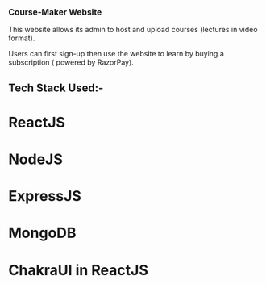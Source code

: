 ### Course-Maker Website

This website allows its admin to host and upload courses (lectures in video format).

Users can first sign-up then use the website to learn by buying a subscription ( powered by RazorPay).

## Tech Stack Used:-

# ReactJS

# NodeJS

# ExpressJS

# MongoDB

# ChakraUI in ReactJS

